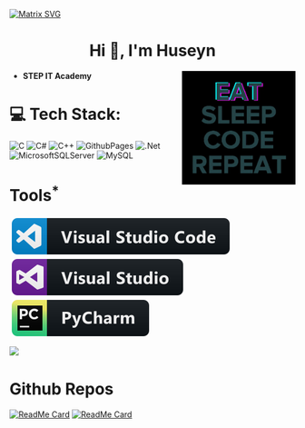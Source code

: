[![Matrix SVG](https://raw.githubusercontent.com/rodrigograca31/rodrigograca31/master/matrix.svg)](https://www.youtube.com/watch?v=SDkAGkd4NLc)
<h1 align="center">Hi 👋, I'm Huseyn</h1>

<img src="https://github.com/CagatayAkkas/CagatayAkkas/blob/main/img/EatSleepCodeRepeat.gif" alt="Coding" width=200 height=200 align="right">

-  **STEP IT Academy**

# 💻 Tech Stack:
![C](https://img.shields.io/badge/c-%2300599C.svg?style=for-the-badge&logo=c&logoColor=white) ![C#](https://img.shields.io/badge/c%23-%23239120.svg?style=for-the-badge&logo=c-sharp&logoColor=white) ![C++](https://img.shields.io/badge/c++-%2300599C.svg?style=for-the-badge&logo=c%2B%2B&logoColor=white) ![GithubPages](https://img.shields.io/badge/github%20pages-121013?style=for-the-badge&logo=github&logoColor=white) ![.Net](https://img.shields.io/badge/.NET-5C2D91?style=for-the-badge&logo=.net&logoColor=white) ![MicrosoftSQLServer](https://img.shields.io/badge/Microsoft%20SQL%20Server-CC2927?style=for-the-badge&logo=microsoft%20sql%20server&logoColor=white) ![MySQL](https://img.shields.io/badge/mysql-%2300000f.svg?style=for-the-badge&logo=mysql&logoColor=white)


# Tools<sup>*</sup>
<img src="https://github.com/anishghimire603/anishghimire603/blob/master/Assets/visualstudio_code.svg" alt="vscode" style="vertical-align:top; margin:4px">
<img src="https://github.com/anishghimire603/anishghimire603/blob/master/Assets/visualstudio.svg" alt="vs" style="vertical-align:top; margin:4px">
<img src="https://github.com/anishghimire603/anishghimire603/blob/master/Assets/jetbrains_pycharm.svg" alt="pycharm" style="vertical-align:top; margin:4px">

![](https://github-readme-stats.vercel.app/api/top-langs/?username=HuseynGpt&theme=radical&hide_border=false&include_all_commits=true&count_private=true&layout=compact)

# Github Repos
[![ReadMe Card](https://github-readme-stats.vercel.app/api/pin/?username=HuseynGpt&repo=IOS-Calculator-WinForm&show_owner=true&theme=tokyonight)](https://github.com/HuseynGPT/IOS-Calculator-WinForm.git)
[![ReadMe Card](https://github-readme-stats.vercel.app/api/pin/?username=HuseynGpt&repo=Anket-Task-WinForm&show_owner=true&theme=tokyonight)](https://github.com/HuseynGPT/Anket-Task-WinForm.git)


